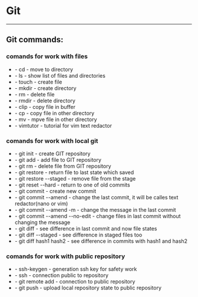 # Git 
---
## Git commands:

### comands for work with files

* \- cd - move to directory
* \- ls - show list of files and directories
* \- touch - create file
* \- mkdir - create directory
* \- rm - delete file
* \- rmdir - delete directory
* \- clip - copy file in buffer
* \- cp - copy file in other directory
* \- mv - mpve file in other directory
* \- vimtutor - tutorial for vim text redactor

### comands for work with local git 

* \- git init - create GIT repository
* \- git add - add file to GIT repository
* \- git rm - delete file from GIT repository
* \- git restore - return file to last state which saved
* \- git restore --staged - remove file from the stage
* \- git reset --hard - return to one of old commits
* \- git commit - create new commit
* \- git commit --amend - change the last commit, it will be calles text redactor(nano or vim)
* \- git commit --amend -m - change the message in the last commit
* \- git commit --amend --no-edit - change files in last commit without changing the message
* \- git diff - see difference in last commit and now file states
* \- git diff --staged - see difference in staged files too
* \- git diff hash1 hash2 - see difference in commits with hash1 and hash2

### comands for work with public repository

* \- ssh-keygen - generation ssh key for safety work
* \- ssh - connection public to repository
* \- git remote add - connection to public repository
* \- git push - upload local repository state to public repository
